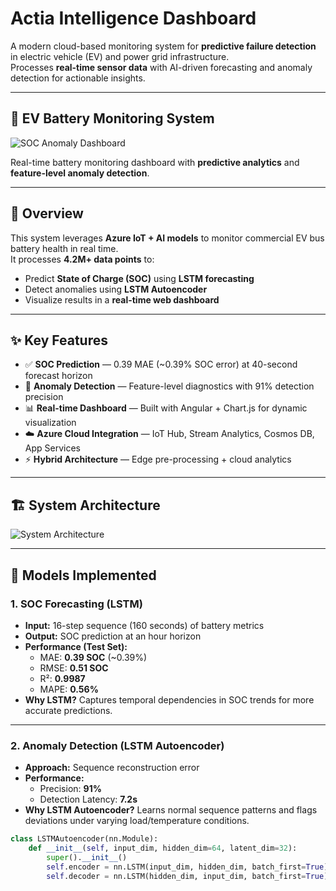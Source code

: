 # Actia Intelligence Dashboard

A modern cloud-based monitoring system for **predictive failure detection** in electric vehicle (EV) and power grid infrastructure.  
Processes **real-time sensor data** with AI-driven forecasting and anomaly detection for actionable insights.

---

## 🚗 EV Battery Monitoring System

![SOC Anomaly Dashboard](https://via.placeholder.com/800x400?text=SOC+Anomaly+Dashboard)

Real-time battery monitoring dashboard with **predictive analytics** and **feature-level anomaly detection**.

---

## 📌 Overview
This system leverages **Azure IoT + AI models** to monitor commercial EV bus battery health in real time.  
It processes **4.2M+ data points** to:
- Predict **State of Charge (SOC)** using **LSTM forecasting**
- Detect anomalies using **LSTM Autoencoder**
- Visualize results in a **real-time web dashboard**

---

## ✨ Key Features
- ✅ **SOC Prediction** — 0.39 MAE (~0.39% SOC error) at 40-second forecast horizon  
- 🚨 **Anomaly Detection** — Feature-level diagnostics with 91% detection precision  
- 📊 **Real-time Dashboard** — Built with Angular + Chart.js for dynamic visualization  
- ☁️ **Azure Cloud Integration** — IoT Hub, Stream Analytics, Cosmos DB, App Services  
- ⚡ **Hybrid Architecture** — Edge pre-processing + cloud analytics

---

## 🏗 System Architecture

![System Architecture](https://github.com/user-attachments/assets/be65d605-aee6-4272-bdf3-4b4b38e2d42c)

---

## 🤖 Models Implemented

### 1. SOC Forecasting (LSTM)
- **Input:** 16-step sequence (160 seconds) of battery metrics  
- **Output:** SOC prediction at an hour horizon  
- **Performance (Test Set):**
  - MAE: **0.39 SOC** (~0.39%)
  - RMSE: **0.51 SOC**
  - R²: **0.9987**
  - MAPE: **0.56%**
- **Why LSTM?** Captures temporal dependencies in SOC trends for more accurate predictions.

---

### 2. Anomaly Detection (LSTM Autoencoder)
- **Approach:** Sequence reconstruction error  
- **Performance:**
  - Precision: **91%**
  - Detection Latency: **7.2s**
- **Why LSTM Autoencoder?** Learns normal sequence patterns and flags deviations under varying load/temperature conditions.

```python
class LSTMAutoencoder(nn.Module):
    def __init__(self, input_dim, hidden_dim=64, latent_dim=32):
        super().__init__()
        self.encoder = nn.LSTM(input_dim, hidden_dim, batch_first=True)
        self.decoder = nn.LSTM(hidden_dim, input_dim, batch_first=True)
